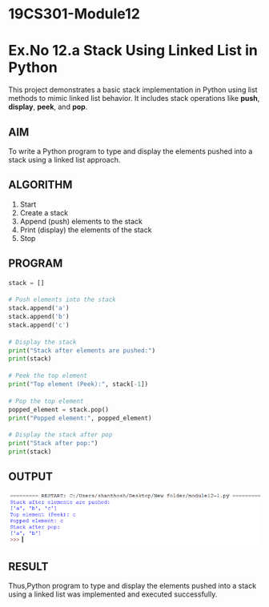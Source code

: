 # 19CS301-Module12
# Ex.No 12.a Stack Using Linked List in Python

This project demonstrates a basic stack implementation in Python using list methods to mimic linked list behavior. It includes stack operations like **push**, **display**, **peek**, and **pop**.

## AIM

To write a Python program to type and display the elements pushed into a stack using a linked list approach.

## ALGORITHM

1. Start  
2. Create a stack  
3. Append (push) elements to the stack  
4. Print (display) the elements of the stack  
5. Stop

## PROGRAM

```python
stack = []

# Push elements into the stack
stack.append('a')
stack.append('b')
stack.append('c')

# Display the stack
print("Stack after elements are pushed:")
print(stack)

# Peek the top element
print("Top element (Peek):", stack[-1])

# Pop the top element
popped_element = stack.pop()
print("Popped element:", popped_element)

# Display the stack after pop
print("Stack after pop:")
print(stack)
```
## OUTPUT
![IMAGE](https://github.com/gokulkrishnan2005/19CS301-Module12/blob/main/m12-1.png)

## RESULT
Thus,Python program to type and display the elements pushed into a stack using a linked list was implemented and executed successfully.


